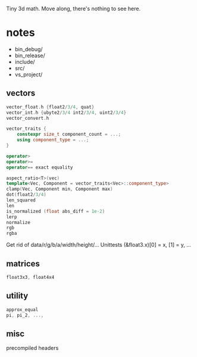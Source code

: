 Tiny 3d math. Move along, there's nothing to see here.

# notes
- bin_debug/
- bin_release/
- include/
- src/
- vs_project/

## vectors
```c++
vector_float.h {float2/3/4, quat}
vector_int.h {ubyte2/3/4 int2/3/4, uint2/3/4}
vector_convert.h

vector_traits {
	constexpr size_t component_count = ...;
	using component_type = ...;
}

operator>
operator>=
operator== exact equality

aspect_ratio<T>(vec)
template<Vec, Component = vector_traits<Vec>::component_type> 
clamp(Vec, Component min, Component max)
dot(float2/3/4)
len_squared
len
is_normalized (float abs_diff = 1e-2)
lerp
normalize
rgb
rgba
```
Get rid of data/r/g/b/a/width/height/…
Unittests (&float3.x)[0] = x, [1] = y, ...

## matrices
```c++
float3x3, float4x4
```

## utility
```c++
approx_equal
pi, pi_2, ..., 
```

## misc
precompiled headers
